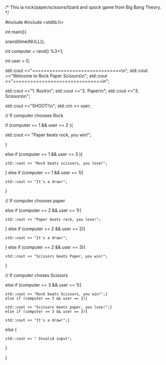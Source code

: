 /*
This ia  rock/paper/scissors/lizard and spock game from
Big Bang Theory.
*/

#include <iostream>
#include <stdlib.h>


int main(){

  srand(time(NULL));

  int computer = rand() %3+1;

  int user = 0;

  std::cout <<"===============================\n";
  std::cout <<"Welcome to Rock Paper Scissors\n";
  std::cout <<"===============================\n";

  std::cout <<"1. Rock\n";
  std::cout <<"2. Paper\n";
  std::cout <<"3. Scissors\n";

  std::cout <<"SHOOT!\n";
  std::cin >> user;

// If computer chooses Rock

  if (computer == 1 && user == 2 ){

   std::cout << "Paper beats rock, you win!";
 
  }

  else if (computer == 1 && user == 3 ){

    std::cout << "Rock beats scissors, you lose!";
  }
  else if (computer == 1 && user == 1){

    std::cout << "It's a draw!";
  }

  // If computer chooses paper

  else if (computer == 2 && user == 1){

    std::cout << "Paper beats rock, you lose!";
  }
  else if (computer == 2 && user == 2){

    std::cout << "It's a draw!";
  }
   else if (computer == 2 && user == 3){

    std::cout << "Scissors beats Paper, you win!";
  }

  // If computer choses Scissors

  else if (computer == 3 && user == 1){

    std::cout << "Rock beats Scissors, you win!";}
    else if (computer == 3 && user == 2){

    std::cout << "Scissors beats paper, you lose!";}
    else if (computer == 3 && user == 3){

    std::cout << "It's a draw!";}
  else {

    std::cout << " Invalid input";
  }

  


}
